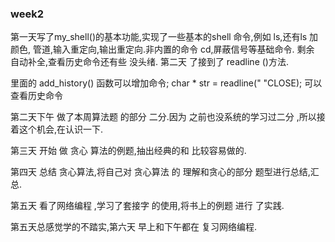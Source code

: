 ### week2

第一天写了my_shell()的基本功能,实现了一些基本的shell 命令,例如 ls,还有ls 加颜色, 管道,输入重定向,输出重定向.非内置的命令 cd,屏蔽信号等基础命令.
剩余 自动补全,查看历史命令还有些 没头绪.
第二天 了接到了 readline ()方法.

里面的 add_history() 函数可以增加命令;
 char * str = readline(" "CLOSE); 可以查看历史命令

第二天下午 做了本周算法题 的部分 二分.因为 之前也没系统的学习过二分 ,所以接着这个机会,在认识一下.

第三天 开始 做 贪心 算法的例题,抽出经典的和 比较容易做的.

第四天 总结 贪心算法,将自己对 贪心算法 的 理解和贪心的部分 题型进行总结,汇总.

第五天 看了网络编程 ,学习了套接字 的使用,将书上的例题 进行 了实践.

第五天总感觉学的不踏实,第六天 早上和下午都在 复习网络编程.
